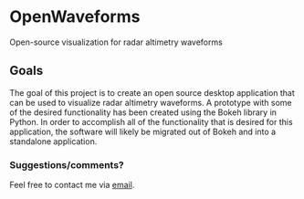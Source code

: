 # OpenWaveforms
Open-source visualization for radar altimetry waveforms

## Goals
The goal of this project is to create an open source desktop application that can be used to visualize radar altimetry waveforms. A prototype with some of the desired functionality has been created using the Bokeh library in Python. In order to accomplish all of the functionality that is desired for this application, the software will likely be migrated out of Bokeh and into a standalone application. 

### Suggestions/comments?
Feel free to contact me via [email](mailto:jarkle00@outlook.com).


